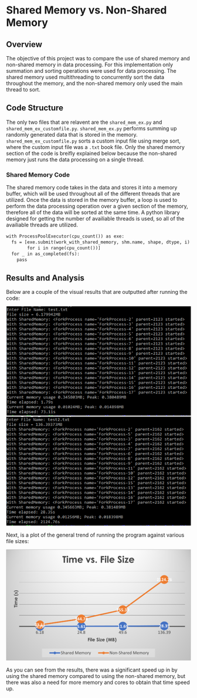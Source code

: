 # Shared Memory vs. Non-Shared Memory

## Overview

The objective of this project was to compare the use of shared memory and non-shared memory in data processing. For this implementation only summation and sorting operations were used for data processing. The shared memory used multithreading to concurrently sort the data throughout the memory, and the non-shared memory only used the main thread to sort. 

## Code Structure

The only two files that are relavent are the `shared_mem_ex.py` and `shared_mem_ex_customfile.py`. `shared_mem_ex.py` performs summing up randomly generated data that is stored in the memory. `shared_mem_ex_customfile.py` sorts a custom input file using merge sort, where the custom input file was a `.txt` book file. Only the shared memory section of the code is breifly explained below because the non-shared memory just runs the data processing on a single thread.

### Shared Memory Code

The shared memory code takes in the data and stores it into a memory buffer, which will be used throughout all of the different threads that are utilized. Once the data is stored in the memory buffer, a loop is used to perform the data processing operation over a given section of the memory, therefore all of the data will be sorted at the same time. A python library designed for getting the number of availiable threads is used, so all of the availiable threads are utilized.

```
with ProcessPoolExecutor(cpu_count()) as exe:
  fs = [exe.submit(work_with_shared_memory, shm.name, shape, dtype, i)
        for i in range(cpu_count())]
  for _ in as_completed(fs):
    pass
```
                
## Results and Analysis

Below are a couple of the visual results that are outputted after running the code:

![Small File Results](https://github.com/cglosner/SharedMemory/blob/main/smallFile.PNG)
![Large File Results](https://github.com/cglosner/SharedMemory/blob/main/mediumFile.PNG)

Next, is a plot of the general trend of running the program against various file sizes:

![Graphical Results](https://github.com/cglosner/SharedMemory/blob/main/plot.png)

As you can see from the results, there was a significant speed up in by using the shared memory compared to using the non-shared memory, but there was also a need for more memory and cores to obtain that time speed up.
